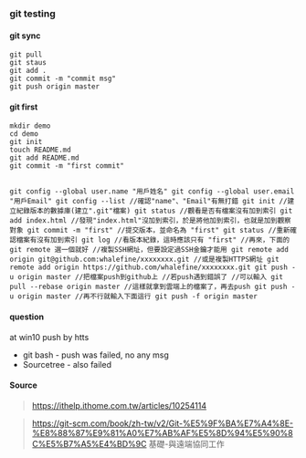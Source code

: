 ### git testing 

#### git sync 
```
git pull
git staus
git add .
git commit -m "commit msg"
git push origin master

```



#### git first
```
mkdir demo
cd demo
git init
touch README.md
git add README.md
git commit -m "first commit"


````

```
git config --global user.name "用戶姓名" git config --global user.email "用戶Email" git config --list //確認"name"、"Email"有無打錯 git init //建立紀錄版本的數據庫(建立".git"檔案) git status //觀看是否有檔案沒有加到索引 git add index.html //發現"index.html"沒加到索引，於是將他加到索引，也就是加到觀察對象 git commit -m "first" //提交版本，並命名為 "first" git status //重新確認檔案有沒有加到索引 git log //看版本紀錄，這時應該只有 "first" //再來，下面的 git remote 選一個就好 //複製SSH網址，但要設定過SSH金鑰才能用 git remote add origin git@github.com:whalefine/xxxxxxxx.git //或是複製HTTPS網址 git remote add origin https://github.com/whalefine/xxxxxxxx.git git push -u origin master //把檔案push到github上 //若push遇到錯誤了 //可以輸入 git pull --rebase origin master //這樣就拿到雲端上的檔案了，再去push git push -u origin master //再不行就輸入下面這行 git push -f origin master

```


#### question
at win10 push by htts 
- git bash - push was failed, no any msg
- Sourcetree - also failed


#### Source 
> https://ithelp.ithome.com.tw/articles/10254114

> https://git-scm.com/book/zh-tw/v2/Git-%E5%9F%BA%E7%A4%8E-%E8%88%87%E9%81%A0%E7%AB%AF%E5%8D%94%E5%90%8C%E5%B7%A5%E4%BD%9C  基礎-與遠端協同工作
